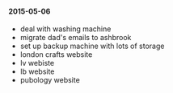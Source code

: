 #### 2015-05-06 ####

- deal with washing machine
- migrate dad's emails to ashbrook
- set up backup machine with lots of storage
- london crafts website
- lv webiste
- lb website
- pubology website
